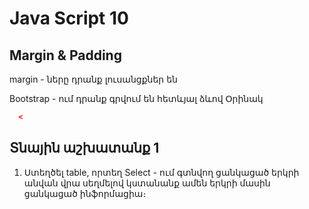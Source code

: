 # Java Script 10

## Margin & Padding
  margin - ները դրանք լուսանցքներ են

  Bootstrap - ում դրանք գրվում են հետևյալ ձևով
  Օրինակ

```html
  <
```



## Տնային աշխատանք 1

1. Ստեղծել table, որտեղ Select - ում գտնվող ցանկացած երկրի անվան վրա սեղմելով կստանանք ամեն երկրի մասին ցանկացած ինֆորմացիա։


